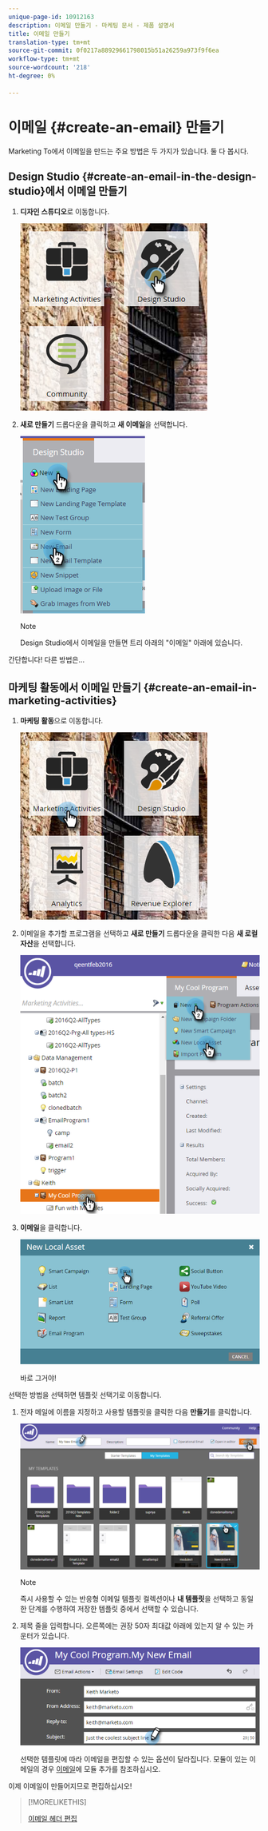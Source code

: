 ```yaml
---
unique-page-id: 10912163
description: 이메일 만들기 - 마케팅 문서 - 제품 설명서
title: 이메일 만들기
translation-type: tm+mt
source-git-commit: 0f0217a88929661798015b51a26259a973f9f6ea
workflow-type: tm+mt
source-wordcount: '218'
ht-degree: 0%

---
```



# 이메일 {#create-an-email} 만들기

Marketing To에서 이메일을 만드는 주요 방법은 두 가지가 있습니다. 둘 다 봅시다.

## Design Studio {#create-an-email-in-the-design-studio}에서 이메일 만들기

1. **디자인 스튜디오**&#x200B;로 이동합니다.

   ![](assets/one-4.png)

1. **새로 만들기** 드롭다운을 클릭하고 **새 이메일**&#x200B;을 선택합니다.

   ![](assets/two-4.png)

   >[!NOTE]
   >
   >Design Studio에서 이메일을 만들면 트리 아래의 &quot;이메일&quot; 아래에 있습니다.

간단합니다! 다른 방법은...

## 마케팅 활동에서 이메일 만들기 {#create-an-email-in-marketing-activities}

1. **마케팅 활동**&#x200B;으로 이동합니다.

   ![](assets/three-3.png)

1. 이메일을 추가할 프로그램을 선택하고 **새로 만들기** 드롭다운을 클릭한 다음 **새 로컬 자산**&#x200B;을 선택합니다.

   ![](assets/four-3.png)

1. **이메일**&#x200B;을 클릭합니다.

   ![](assets/five-2.png)

   바로 그거야!

선택한 방법을 선택하면 템플릿 선택기로 이동합니다.

1. 전자 메일에 이름을 지정하고 사용할 템플릿을 클릭한 다음 **만들기**&#x200B;를 클릭합니다.

   ![](assets/six-2.png)

   >[!NOTE]
   >
   >즉시 사용할 수 있는 반응형 이메일 템플릿 컬렉션이나 **내 템플릿**&#x200B;을 선택하고 동일한 단계를 수행하여 저장한 템플릿 중에서 선택할 수 있습니다.

1. 제목 줄을 입력합니다. 오른쪽에는 권장 50자 최대값 아래에 있는지 알 수 있는 카운터가 있습니다.

   ![](assets/seven-1.png)

   선택한 템플릿에 따라 이메일을 편집할 수 있는 옵션이 달라집니다. 모듈이 있는 이메일의 경우 [이메일](/help/marketo/product-docs/email-marketing/general/email-editor-2/add-modules-to-your-email.md)에 모듈 추가를 참조하십시오.

이제 이메일이 만들어지므로 편집하십시오!

>[!MORELIKETHIS]
>
>[이메일 헤더 편집](/help/marketo/product-docs/email-marketing/general/creating-an-email/edit-your-email-header.md)
